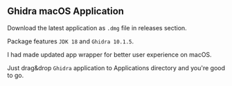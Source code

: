 ## Ghidra macOS Application

Download the latest application as `.dmg` file in releases section.

Package features `JDK 18` and `Ghidra 10.1.5`.

I had made updated app wrapper for better user experience on macOS.

Just drag&drop `Ghidra` application to Applications directory and you're good to go.
